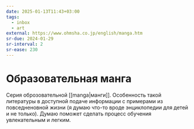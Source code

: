 ```yaml
---
date: 2025-01-13T11:43+03:00
tags:
  - inbox
  - art
external: https://www.ohmsha.co.jp/english/manga.htm
sr-due: 2024-01-29
sr-interval: 2
sr-ease: 230
---
```


# Образовательная манга

Серия оброзовательной [[manga|манги]]. Особенность такой литературы в
доступной подаче информации с примерами из повседненовной жизни (я думаю
что-то вроде энциклопедии для детей и не только). Думаю поможет сделать
процесс обучения увлекательным и легким.
